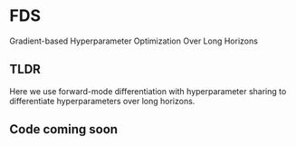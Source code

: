 # FDS
Gradient-based Hyperparameter Optimization Over Long Horizons

## TLDR

Here we use forward-mode differentiation with hyperparameter sharing to differentiate hyperparameters over long horizons.


## Code coming soon
